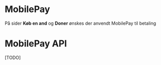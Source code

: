 # MobilePay
På sider <b>Køb en and</b> og <b>Doner</b> ønskes der anvendt MobilePay til betaling


# MobilePay API
[TODO]
